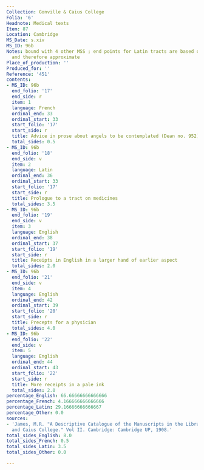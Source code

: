 ```yaml
---
Collection: Gonville & Caius College
Folia: '6'
Headnote: Medical texts
Item: 87
Location: Cambridge
MS_Date: s.xiv
MS_ID: 96b
Notes: bound with 4 other MSS ; end points for Latin tracts are based on James' entries
  and therefore approximate
Place_of_production: ''
Produced_for: ''
Reference: '451'
contents:
- MS_ID: 96b
  end_folio: '17'
  end_side: r
  item: 1
  language: French
  ordinal_end: 33
  ordinal_start: 33
  start_folio: '17'
  start_side: r
  title: Advice in prose about angels to be contemplated (Dean no. 952)
  total_sides: 0.5
- MS_ID: 96b
  end_folio: '18'
  end_side: v
  item: 2
  language: Latin
  ordinal_end: 36
  ordinal_start: 33
  start_folio: '17'
  start_side: r
  title: Prologue to a tract on medicines
  total_sides: 3.5
- MS_ID: 96b
  end_folio: '19'
  end_side: v
  item: 3
  language: English
  ordinal_end: 38
  ordinal_start: 37
  start_folio: '19'
  start_side: r
  title: Receipts in English in a larger hand of earlier aspect
  total_sides: 2.0
- MS_ID: 96b
  end_folio: '21'
  end_side: v
  item: 4
  language: English
  ordinal_end: 42
  ordinal_start: 39
  start_folio: '20'
  start_side: r
  title: Precepts for a physician
  total_sides: 4.0
- MS_ID: 96b
  end_folio: '22'
  end_side: v
  item: 5
  language: English
  ordinal_end: 44
  ordinal_start: 43
  start_folio: '22'
  start_side: r
  title: More receipts in a pale ink
  total_sides: 2.0
percentage_English: 66.66666666666666
percentage_French: 4.166666666666666
percentage_Latin: 29.16666666666667
percentage_Other: 0.0
sources:
- 'James, M.R. "A Descriptive Catalogue of the Manuscripts in the Library of Gonville
  and Caius College." Vol II. Cambridge: Cambridge UP, 1908.'
total_sides_English: 8.0
total_sides_French: 0.5
total_sides_Latin: 3.5
total_sides_Other: 0.0

---
```

